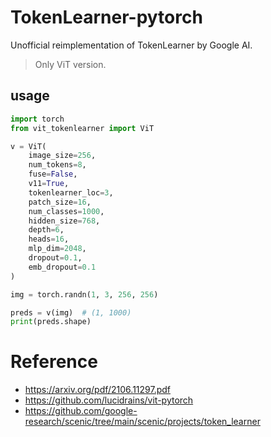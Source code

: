# TokenLearner-pytorch

Unofficial reimplementation of TokenLearner by Google AI.

> Only ViT version.

## usage

```python
import torch
from vit_tokenlearner import ViT

v = ViT(
    image_size=256,
    num_tokens=8,
    fuse=False,
    v11=True,
    tokenlearner_loc=3,
    patch_size=16,
    num_classes=1000,
    hidden_size=768,
    depth=6,
    heads=16,
    mlp_dim=2048,
    dropout=0.1,
    emb_dropout=0.1
)

img = torch.randn(1, 3, 256, 256)

preds = v(img)  # (1, 1000)
print(preds.shape)
```

# Reference

- https://arxiv.org/pdf/2106.11297.pdf
- https://github.com/lucidrains/vit-pytorch
- https://github.com/google-research/scenic/tree/main/scenic/projects/token_learner
